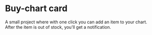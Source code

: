 <h1>Buy-chart card</h1>
A small project where with one click you can add an item to your chart. After the item is out of stock, you'll get a notification.
